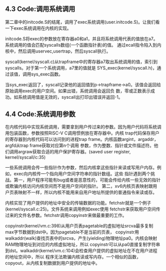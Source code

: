#

## 4.3 Code:调用系统调用

  第二章中的initcode.S的结尾，调用了exec系统调用(user.initcode.S)。让我们看一下exec系统调用在内核的实现。

  initcode.S将exec的参数放在寄存器a0和a1，并且将系统调用代表的值放在a7。系统调用的值会匹配syscalls数组(一个函数指针表)的值。
通过ecall指令陷入到内核中，然后调用uservec,usertrap，然后syscall执行。  

  syscall(kernel/syscall.c)从trapframe中的寄存器a7取出系统调用的值，索引到syscalls。对于第一个系统调用，a7里的值就是
SYS_exec(kernel/syscall.h)，通过该值，调用sys_exec函数。

  当sys_exec返回了，syscall记录他的返回值到p->trapframe->a0。该值会返回给原始调用exec的用户空间。如果出错，系统调用会返回负
数，零或正数表示成功。如系统调用值是无效的，syscall出打印出错误并返回-1。

## 4.4 Code:系统调用参数

  在内核代码中实现系统调用，需要拿到用户传过来的参数。因为用户代码将系统调用包装函数，参数按照RISC-V C调用惯例放在寄存器中。内核
trap代码保存用户的寄存器到内核代码可以访问到的进程trap frame。内核函数argint，argaddr，argfd从trap frame获取对应第n个调用
参数，作为整数、指针或文件描述符。他们调用argraw获取合适的用户保护寄存器。(saved user register, kernel/syscall/c:35)

  一些系统调用会传一些指针作为参数，然后内核拿这些指针来读或写用户内存。例如，exec向内核传一个指向用户空间字符串的指针数组。这些
指针遇到两个挑战。第一，用户程序可能有bug或者是恶意性的，可能会传给内核一些无效的指针或欺骗内核访问内核空间而不是用户空间的指针。
第二，xv6内核页表映射跟用户页表映射不一样，所以内核不能用来自用户地址所提供的普通指令来读或存。

  内核实现了用户提供的地址中安全的传输数据的功能。fetchstr就是一个例子(kernel/syscall.c:25)。文件系统来调用例如exec使用
fetchstr来获取用户空间传过来的文件名参数。fetchstr调用copyinstr来做最重要的工作。

  copyinstr(kernel/vm.c:398)从用户页表pagetable的虚拟地址srcva最多复制max字节数据到dst中。因为pagetable不是当前的页表，
copyinstr用walkaddr(walk)查找页表中的srcva，产生(yielding)物理地址pa0。内核会映射RAM物理地址到对应的内核虚拟地址，所以
copyinstr可以从pa0直接复制字符串到dst。walkaddr(kernel/vm.c:104)会检查用户提供的虚拟地址在不在用户进程的地址空间中，所以
程序无法欺骗内核读或写内存。一个相似的函数，copyout，从内核复制数据到用户提供的地址中。

